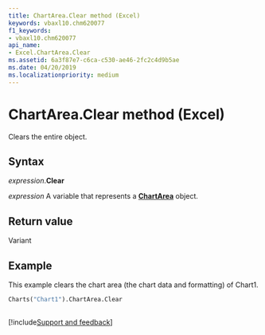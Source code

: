 ```yaml
---
title: ChartArea.Clear method (Excel)
keywords: vbaxl10.chm620077
f1_keywords:
- vbaxl10.chm620077
api_name:
- Excel.ChartArea.Clear
ms.assetid: 6a3f87e7-c6ca-c530-ae46-2fc2c4d9b5ae
ms.date: 04/20/2019
ms.localizationpriority: medium
---
```



# ChartArea.Clear method (Excel)

Clears the entire object.


## Syntax

_expression_.**Clear**

_expression_ A variable that represents a **[ChartArea](Excel.ChartArea(object).md)** object.


## Return value

Variant


## Example

This example clears the chart area (the chart data and formatting) of Chart1.

```vb
Charts("Chart1").ChartArea.Clear 
 
```




[!include[Support and feedback](~/includes/feedback-boilerplate.md)]